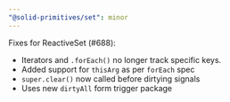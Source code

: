 ```yaml
---
"@solid-primitives/set": minor
---
```


Fixes for ReactiveSet (#688):
- Iterators and `.forEach()` no longer track specific keys.
- Added support for `thisArg` as per `forEach` spec
- `super.clear()` now called before dirtying signals
- Uses new `dirtyAll` form trigger package
